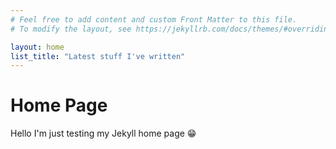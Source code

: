 ```yaml
---
# Feel free to add content and custom Front Matter to this file.
# To modify the layout, see https://jekyllrb.com/docs/themes/#overriding-theme-defaults

layout: home
list_title: "Latest stuff I've written"
---
```


# Home Page

Hello I'm just testing my Jekyll home page 😁